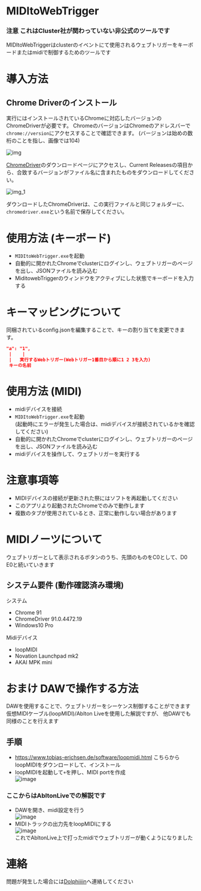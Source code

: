 # MIDItoWebTrigger

### 注意 これはCluster社が関わっていない非公式のツールです


MIDItoWebTriggerはclusterのイベントにて使用されるウェブトリガーをキーボードまたはmidiで制御するためのツールです

# 導入方法
## Chrome Driverのインストール
実行にはインストールされているChromeに対応したバージョンのChromeDriverが必要です。
ChromeのバージョンはChromeのアドレスバーで`chrome://version`にアクセスすることで確認できます。
(バージョンは始めの数桁のことを指し、画像では104)

![img](https://user-images.githubusercontent.com/42102311/184163125-5cc88aeb-6112-4738-a31b-ba0e539b7dbd.png)

[ChromeDriver](https://sites.google.com/chromium.org/driver/downloads)のダウンロードページにアクセスし、Current Releasesの項目から、合致するバージョンがファイル名に含まれたものをダウンロードしてください。

![img_1](https://user-images.githubusercontent.com/42102311/184163183-39bd6d52-227b-4e03-89dd-b21cea37ed3e.png)

ダウンロードしたChromeDriverは、この実行ファイルと同じフォルダーに、`chromedriver.exe`という名前で保存してください。

# 使用方法 (キーボード)
- `MIDItoWebTrigger.exe`を起動  
- 自動的に開かれたChromeでclusterにログインし、ウェブトリガーのページを出し、JSONファイルを読み込む
- MiditowebTriggerのウィンドウをアクティブにした状態でキーボードを入力する

# キーマッピングについて
同梱されているconfig.jsonを編集することで、キーの割り当てを変更できます。
``` json
"a": "1",
 |    |
 |   実行するWebトリガー(Webトリガー1番目から順に1 2 3を入力)
 キーの名前
```

# 使用方法 (MIDI)
- midiデバイスを接続
- `MIDItoWebTrigger.exe`を起動  
  (起動時にエラーが発生した場合は、midiデバイスが接続されているかを確認してください)
- 自動的に開かれたChromeでclusterにログインし、ウェブトリガーのページを出し、JSONファイルを読み込む
- midiデバイスを操作して、ウェブトリガーを実行する

# 注意事項等
- MIDIデバイスの接続が更新された祭にはソフトを再起動してください
- このアプリより起動されたChromeでのみで動作します  
- 複数のタブが使用されているとき、正常に動作しない場合があります

# MIDIノーツについて
ウェブトリガーとして表示されるボタンのうち、先頭のものをC0として、D0 E0と続いていきます

## システム要件 (動作確認済み環境)
システム
- Chrome 91
- ChromeDriver 91.0.4472.19
- Windows10 Pro

Midiデバイス
- loopMIDI
- Novation Launchpad mk2
- AKAI MPK mini

# おまけ DAWで操作する方法
DAWを使用することで、ウェブトリガーをシーケンス制御することができます  
仮想MIDIケーブル(loopMIDI)/Ablton Liveを使用した解説ですが、 他DAWでも同様のことを行えます
## 手順
- https://www.tobias-erichsen.de/software/loopmidi.html こちらからloopMIDIをダウンロードして、インストール
- loopMIDIを起動して`+`を押し、MIDI portを作成  
![image](https://user-images.githubusercontent.com/42102311/120928850-69ee3880-c721-11eb-87f6-1beb39df6e11.png)  
### ここからはAbltonLiveでの解説です
- DAWを開き、midi設定を行う  
![image](https://user-images.githubusercontent.com/42102311/120928944-cfdac000-c721-11eb-8bf5-bc69ab14e24f.png)
- MIDIトラックの出力先をloopMIDIにする  
![image](https://user-images.githubusercontent.com/42102311/120929045-5db6ab00-c722-11eb-8aa1-3ec73bbe3046.png)  
これでAbltonLive上で打ったmidiでウェブトリガーが動くようになりました



# 連絡
問題が発生した場合には[Dolphiiiin](https://twitter.com/Dolphiiiin_)へ連絡してください
